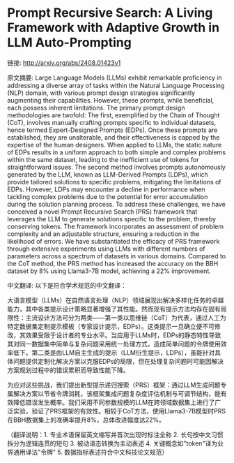 # Prompt Recursive Search: A Living Framework with Adaptive Growth in LLM Auto-Prompting

链接: http://arxiv.org/abs/2408.01423v1

原文摘要:
Large Language Models (LLMs) exhibit remarkable proficiency in addressing a
diverse array of tasks within the Natural Language Processing (NLP) domain,
with various prompt design strategies significantly augmenting their
capabilities. However, these prompts, while beneficial, each possess inherent
limitations. The primary prompt design methodologies are twofold: The first,
exemplified by the Chain of Thought (CoT), involves manually crafting prompts
specific to individual datasets, hence termed Expert-Designed Prompts (EDPs).
Once these prompts are established, they are unalterable, and their
effectiveness is capped by the expertise of the human designers. When applied
to LLMs, the static nature of EDPs results in a uniform approach to both simple
and complex problems within the same dataset, leading to the inefficient use of
tokens for straightforward issues. The second method involves prompts
autonomously generated by the LLM, known as LLM-Derived Prompts (LDPs), which
provide tailored solutions to specific problems, mitigating the limitations of
EDPs. However, LDPs may encounter a decline in performance when tackling
complex problems due to the potential for error accumulation during the
solution planning process. To address these challenges, we have conceived a
novel Prompt Recursive Search (PRS) framework that leverages the LLM to
generate solutions specific to the problem, thereby conserving tokens. The
framework incorporates an assessment of problem complexity and an adjustable
structure, ensuring a reduction in the likelihood of errors. We have
substantiated the efficacy of PRS framework through extensive experiments using
LLMs with different numbers of parameters across a spectrum of datasets in
various domains. Compared to the CoT method, the PRS method has increased the
accuracy on the BBH dataset by 8% using Llama3-7B model, achieving a 22%
improvement.

中文翻译:
以下是符合学术规范的中文翻译：

大语言模型（LLMs）在自然语言处理（NLP）领域展现出解决多样化任务的卓越能力，其中各类提示设计策略显著增强了其性能。然而现有提示方法均存在固有局限性：主流设计方法可分为两类——第一类以思维链（CoT）为代表，通过人工为特定数据集定制提示模板（专家设计提示，EDPs）。这类提示一旦确立便不可修改，其效果受限于设计者的专业水平。当应用于LLMs时，EDPs的静态特性导致其对同一数据集中简单与复杂问题采用统一处理方式，造成简单问题的令牌使用效率低下。第二类是由LLM自主生成的提示（LLM衍生提示，LDPs），虽能针对具体问题提供定制化解决方案以克服EDPs的局限，但在处理复杂问题时可能因解决方案规划过程中的错误累积而导致性能下降。

为应对这些挑战，我们提出新型提示递归搜索（PRS）框架：通过LLM生成问题专属解决方案以节省令牌消耗，该框架集成问题复杂度评估机制与可调节结构，能有效降低错误发生概率。我们采用不同参数规模的LLM在跨领域数据集上进行了广泛实验，验证了PRS框架的有效性。相较于CoT方法，使用Llama3-7B模型时PRS在BBH数据集上的准确率提升8%，总体改进幅度达22%。

（翻译说明：1. 专业术语保留英文缩写并首次出现时标注全称 2. 长句按中文习惯拆分为逻辑连贯的短句 3. 被动语态转换为主动表述 4. 关键概念如"token"译为业界通用译法"令牌" 5. 数据指标表述符合中文科技论文规范）
